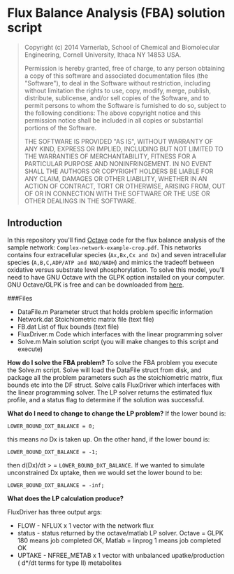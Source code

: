
Flux Balance Analysis (FBA) solution script
===========================================

> Copyright (c) 2014 Varnerlab, 
> School of Chemical and Biomolecular Engineering, 
> Cornell University, Ithaca NY 14853 USA.
>
> Permission is hereby granted, free of charge, to any person obtaining a copy
> of this software and associated documentation files (the "Software"), to deal
> in the Software without restriction, including without limitation the rights
> to use, copy, modify, merge, publish, distribute, sublicense, and/or sell
> copies of the Software, and to permit persons to whom the Software is 
> furnished to do so, subject to the following conditions:
> The above copyright notice and this permission notice shall be included in
> all copies or substantial portions of the Software.
>
> THE SOFTWARE IS PROVIDED "AS IS", WITHOUT WARRANTY OF ANY KIND, EXPRESS OR
> IMPLIED, INCLUDING BUT NOT LIMITED TO THE WARRANTIES OF MERCHANTABILITY,
> FITNESS FOR A PARTICULAR PURPOSE AND NONINFRINGEMENT. IN NO EVENT SHALL THE
> AUTHORS OR COPYRIGHT HOLDERS BE LIABLE FOR ANY CLAIM, DAMAGES OR OTHER
> LIABILITY, WHETHER IN AN ACTION OF CONTRACT, TORT OR OTHERWISE, ARISING FROM,
> OUT OF OR IN CONNECTION WITH THE SOFTWARE OR THE USE OR OTHER DEALINGS IN
> THE SOFTWARE. 

Introduction
------------
In this repository you'll find [Octave](https://www.gnu.org/software/octave/) code for the flux balance analysis of the sample network: `Complex-network-example-crop.pdf`. This networks contains four extracellular species (`Ax,Bx,Cx and Dx`) and seven intracellular species (`A,B,C,ADP/ATP and NAD/NADH`) and mimics the tradeoff between oxidative versus substrate level phosphorylation. To solve this model, you'll need to have GNU Octave with the GLPK option installed on your computer. GNU Octave/GLPK is free and can be downloaded from [here](https://www.gnu.org/software/octave/download.html).

###Files
* DataFile.m		Parameter struct that holds problem specific information
* Network.dat		Stoichiometric matrix file (text file)
* FB.dat			List of flux bounds (text file)
* FluxDriver.m	Code which interfaces with the linear programming solver
* Solve.m			Main solution script (you will make changes to this script and execute)	

__How do I solve the FBA problem?__
To solve the FBA problem you execute the Solve.m script. 
Solve will load the DataFile struct from disk, and package all the problem parameters
such as the stoichiometric matrix, flux bounds etc into the DF struct. Solve calls
FluxDriver which interfaces with the linear programming solver. The LP solver returns
the estimated flux profile, and a status flag to determine if the solution was successful. 

__What do I need to change to change the LP problem?__
If the lower bound is: 

`LOWER_BOUND_DXT_BALANCE = 0;`

this means *no* Dx is taken up. On the other hand, if the lower bound is:

`LOWER_BOUND_DXT_BALANCE = -1;`

then d(Dx)/dt > = `LOWER_BOUND_DXT_BALANCE`. If we wanted to simulate unconstrained
Dx uptake, then we would set the lower bound to be:

`LOWER_BOUND_DXT_BALANCE = -inf;`

__What does the LP calculation produce?__

FluxDriver has three output args:

* FLOW			-	NFLUX x 1 vector with the network flux
* status			-	status returned by the octave/matlab LP solver. Octave = GLPK 180 means job completed OK, Matlab = linprog 1 means job completed OK
* UPTAKE			-	NFREE_METAB x 1 vector with unbalanced upatke/production ( d*/dt terms for type II) metabolites
